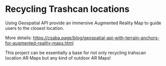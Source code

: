 # Recycling Trashcan locations

Using Geospatial API provide an immersive Augmented Reality Map to guide users to the closest location.

More details: https://csaba.page/blog/geospatial-api-with-terrain-anchors-for-augmented-reality-maps.html

This project can be essentially a base for not only recycling trahscan location AR Maps but any kind of outdoor AR Maps!
